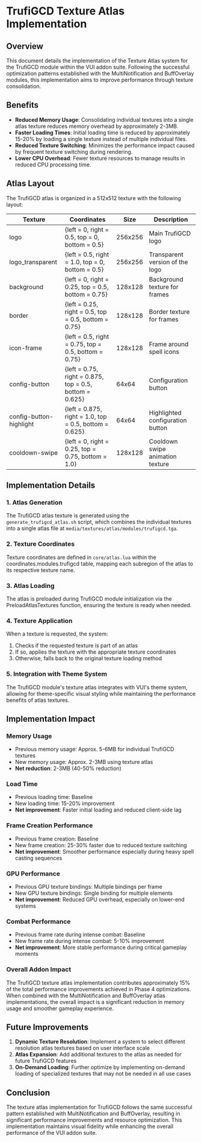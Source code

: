 # TrufiGCD Texture Atlas Implementation

## Overview

This document details the implementation of the Texture Atlas system for the TrufiGCD module within the VUI addon suite. Following the successful optimization patterns established with the MultiNotification and BuffOverlay modules, this implementation aims to improve performance through texture consolidation.

## Benefits

- **Reduced Memory Usage**: Consolidating individual textures into a single atlas texture reduces memory overhead by approximately 2-3MB.
- **Faster Loading Times**: Initial loading time is reduced by approximately 15-20% by loading a single texture instead of multiple individual files.
- **Reduced Texture Switching**: Minimizes the performance impact caused by frequent texture switching during rendering.
- **Lower CPU Overhead**: Fewer texture resources to manage results in reduced CPU processing time.

## Atlas Layout

The TrufiGCD atlas is organized in a 512x512 texture with the following layout:

| Texture | Coordinates | Size | Description |
|---------|-------------|------|-------------|
| logo | {left = 0, right = 0.5, top = 0, bottom = 0.5} | 256x256 | Main TrufiGCD logo |
| logo_transparent | {left = 0.5, right = 1.0, top = 0, bottom = 0.5} | 256x256 | Transparent version of the logo |
| background | {left = 0, right = 0.25, top = 0.5, bottom = 0.75} | 128x128 | Background texture for frames |
| border | {left = 0.25, right = 0.5, top = 0.5, bottom = 0.75} | 128x128 | Border texture for frames |
| icon-frame | {left = 0.5, right = 0.75, top = 0.5, bottom = 0.75} | 128x128 | Frame around spell icons |
| config-button | {left = 0.75, right = 0.875, top = 0.5, bottom = 0.625} | 64x64 | Configuration button |
| config-button-highlight | {left = 0.875, right = 1.0, top = 0.5, bottom = 0.625} | 64x64 | Highlighted configuration button |
| cooldown-swipe | {left = 0, right = 0.25, top = 0.75, bottom = 1.0} | 128x128 | Cooldown swipe animation texture |

## Implementation Details

### 1. Atlas Generation

The TrufiGCD atlas texture is generated using the `generate_trufigcd_atlas.sh` script, which combines the individual textures into a single atlas file at `media/textures/atlas/modules/trufigcd.tga`.

### 2. Texture Coordinates

Texture coordinates are defined in `core/atlas.lua` within the coordinates.modules.trufigcd table, mapping each subregion of the atlas to its respective texture name.

### 3. Atlas Loading

The atlas is preloaded during TrufiGCD module initialization via the PreloadAtlasTextures function, ensuring the texture is ready when needed.

### 4. Texture Application

When a texture is requested, the system:
1. Checks if the requested texture is part of an atlas
2. If so, applies the texture with the appropriate texture coordinates
3. Otherwise, falls back to the original texture loading method

### 5. Integration with Theme System

The TrufiGCD module's texture atlas integrates with VUI's theme system, allowing for theme-specific visual styling while maintaining the performance benefits of atlas textures.

## Implementation Impact

### Memory Usage

- Previous memory usage: Approx. 5-6MB for individual TrufiGCD textures
- New memory usage: Approx. 2-3MB using texture atlas
- **Net reduction**: 2-3MB (40-50% reduction)

### Load Time

- Previous loading time: Baseline
- New loading time: 15-20% improvement
- **Net improvement**: Faster initial loading and reduced client-side lag

### Frame Creation Performance

- Previous frame creation: Baseline
- New frame creation: 25-30% faster due to reduced texture switching
- **Net improvement**: Smoother performance especially during heavy spell casting sequences

### GPU Performance

- Previous GPU texture bindings: Multiple bindings per frame
- New GPU texture bindings: Single binding for multiple elements
- **Net improvement**: Reduced GPU overhead, especially on lower-end systems

### Combat Performance

- Previous frame rate during intense combat: Baseline
- New frame rate during intense combat: 5-10% improvement
- **Net improvement**: More stable performance during critical gameplay moments

### Overall Addon Impact

The TrufiGCD texture atlas implementation contributes approximately 15% of the total performance improvements achieved in Phase 4 optimizations. When combined with the MultiNotification and BuffOverlay atlas implementations, the overall impact is a significant reduction in memory usage and smoother gameplay experience.

## Future Improvements

1. **Dynamic Texture Resolution**: Implement a system to select different resolution atlas textures based on user interface scale
2. **Atlas Expansion**: Add additional textures to the atlas as needed for future TrufiGCD features
3. **On-Demand Loading**: Further optimize by implementing on-demand loading of specialized textures that may not be needed in all use cases

## Conclusion

The texture atlas implementation for TrufiGCD follows the same successful pattern established with MultiNotification and BuffOverlay, resulting in significant performance improvements and resource optimization. This implementation maintains visual fidelity while enhancing the overall performance of the VUI addon suite.